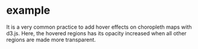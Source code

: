 # example
It is a very common practice to add hover effects on choropleth maps with d3.js. Here, the hovered regions has its opacity increased when all other regions are made more transparent.